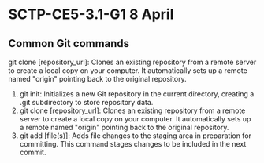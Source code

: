 # SCTP-CE5-3.1-G1 8 April

## Common Git commands
git clone [repository_url]: Clones an existing repository from a remote server to create a local copy on your computer. It automatically sets up a remote named "origin" pointing back to the original repository.
1. git init: Initializes a new Git repository in the current directory, creating a .git subdirectory to store repository data.
2. git clone [repository_url]: Clones an existing repository from a remote server to create a local copy on your computer. It automatically sets up a remote named "origin" pointing back to the original repository.
3. git add [file(s)]: Adds file changes to the staging area in preparation for committing. This command stages changes to be included in the next commit.